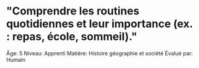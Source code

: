 # "Comprendre les routines quotidiennes et leur importance (ex. : repas, école, sommeil)."

Âge: 5
Niveau: Apprenti
Matière: Histoire géographie et société
Évalué par: Humain